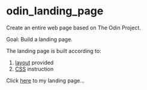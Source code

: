 # odin_landing_page
Create an entire web page based on The Odin Project.

Goal: Build a landing page. <br>

The landing page is built according to:
1. [layout](https://cdn.statically.io/gh/TheOdinProject/curriculum/main/foundations/html_css/project/odin-project.png) provided <br>
2. [CSS](https://cdn.statically.io/gh/TheOdinProject/curriculum/main/foundations/html_css/project/colors_and_stuff.png) instruction <br>

Click [here](https://ongks-user.github.io/odin_landing_page/) to my landing page...
